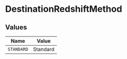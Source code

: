 # DestinationRedshiftMethod


## Values

| Name       | Value      |
| ---------- | ---------- |
| `STANDARD` | Standard   |